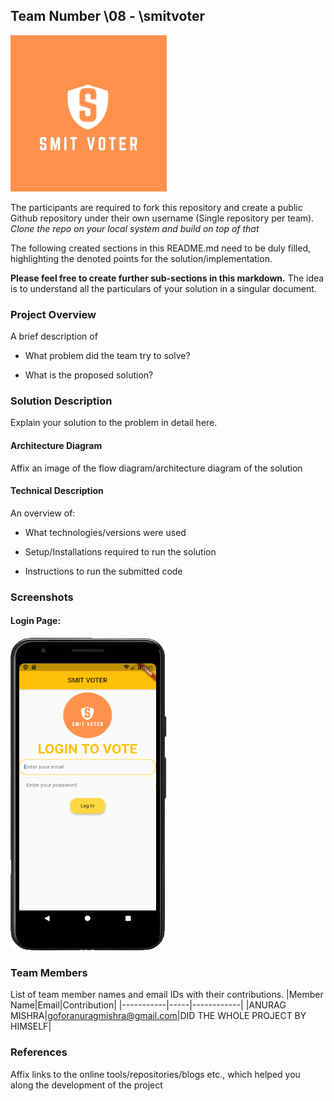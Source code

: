 ## Team Number \08 - \smitvoter
<img src="https://github.com/i-anuragmishra/Adrishta-Hackathon-Template/blob/master/Application%20Code/Additional%20resources./SecurityLogo.jpg" width="250" height="250">

The participants are required to fork this repository and create a public Github repository under their own username (Single repository per team). *Clone the repo on your local system and build on top of that*

The following created sections in this README.md need to be duly filled, highlighting the denoted points for the solution/implementation. 

**Please feel free to create further sub-sections in this markdown.** The idea is to understand all the particulars of your solution in a singular document.

### Project Overview

A brief description of 
* What problem did the team try to solve?

* What is the proposed solution?

### Solution Description

Explain your solution to the problem in detail here.

#### Architecture Diagram

Affix an image of the flow diagram/architecture diagram of the solution

#### Technical Description

An overview of:
* What technologies/versions were used

* Setup/Installations required to run the solution

* Instructions to run the submitted code

### Screenshots
#### Login Page:
<img src="https://github.com/i-anuragmishra/Adrishta-Hackathon-Template/blob/master/Application%20Code/Additional%20resources./Screenshot%202020-11-30%20at%207.41.31%20PM.png" width="250" height="500">


### Team Members
List of team member names and email IDs with their contributions.
|Member Name|Email|Contribution|
|-----------|-----|------------|
|ANURAG MISHRA|goforanuragmishra@gmail.com|DID THE WHOLE PROJECT BY HIMSELF|


### References
Affix links to the online tools/repositories/blogs etc., which helped you along the development of the project
